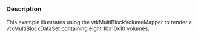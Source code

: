 ### Description

This example illustrates using the vtkMultiBlockVolumeMapper to render a
vtkMultiBlockDataSet containing eight 10x10x10 volumes.
